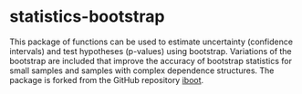 # statistics-bootstrap

This package of functions can be used to estimate uncertainty (confidence intervals) and test hypotheses (p-values) using bootstrap. Variations of the bootstrap are included that improve the accuracy of bootstrap statistics for small samples and samples with complex dependence structures. The package is forked from the GitHub repository [iboot](https://github.com/acp29/iboot).
